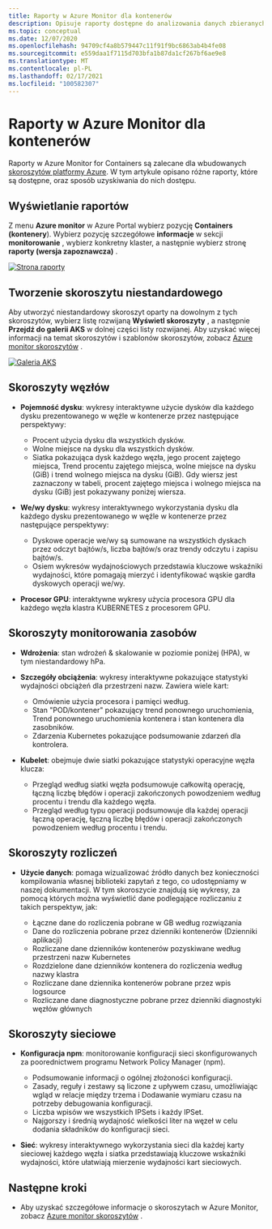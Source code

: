 ```yaml
---
title: Raporty w Azure Monitor dla kontenerów
description: Opisuje raporty dostępne do analizowania danych zbieranych przez Azure Monitor dla kontenerów.
ms.topic: conceptual
ms.date: 12/07/2020
ms.openlocfilehash: 94709cf4a8b579447c11f91f9bc6863ab4b4fe08
ms.sourcegitcommit: e559daa1f7115d703bfa1b87da1cf267bf6ae9e8
ms.translationtype: MT
ms.contentlocale: pl-PL
ms.lasthandoff: 02/17/2021
ms.locfileid: "100582307"
---
```

# <a name="reports-in-azure-monitor-for-containers"></a>Raporty w Azure Monitor dla kontenerów
Raporty w Azure Monitor for Containers są zalecane dla wbudowanych [skoroszytów platformy Azure](../visualize/workbooks-overview.md). W tym artykule opisano różne raporty, które są dostępne, oraz sposób uzyskiwania do nich dostępu.

## <a name="viewing-reports"></a>Wyświetlanie raportów
Z menu **Azure monitor** w Azure Portal wybierz pozycję **Containers (kontenery**). Wybierz pozycję szczegółowe **informacje** w sekcji **monitorowanie** , wybierz konkretny klaster, a następnie wybierz stronę **raporty (wersja zapoznawcza)** . 

[![Strona raporty](media/container-insights-reports/reports-page.png)](media/container-insights-reports/reports-page.png#lightbox)

## <a name="create-a-custom-workbook"></a>Tworzenie skoroszytu niestandardowego
Aby utworzyć niestandardowy skoroszyt oparty na dowolnym z tych skoroszytów, wybierz listę rozwijaną **Wyświetl skoroszyty** , a następnie **Przejdź do galerii AKS** w dolnej części listy rozwijanej. Aby uzyskać więcej informacji na temat skoroszytów i szablonów skoroszytów, zobacz [Azure monitor skoroszytów](../visualize/workbooks-overview.md) .

[![Galeria AKS](media/container-insights-reports/aks-gallery.png)](media/container-insights-reports/aks-gallery.png#lightbox)

## <a name="node-workbooks"></a>Skoroszyty węzłów

- **Pojemność dysku**: wykresy interaktywne użycie dysków dla każdego dysku prezentowanego w węźle w kontenerze przez następujące perspektywy:

    - Procent użycia dysku dla wszystkich dysków.
    - Wolne miejsce na dysku dla wszystkich dysków.
    - Siatka pokazująca dysk każdego węzła, jego procent zajętego miejsca, Trend procentu zajętego miejsca, wolne miejsce na dysku (GiB) i trend wolnego miejsca na dysku (GiB). Gdy wiersz jest zaznaczony w tabeli, procent zajętego miejsca i wolnego miejsca na dysku (GiB) jest pokazywany poniżej wiersza.

- **We/wy dysku**: wykresy interaktywnego wykorzystania dysku dla każdego dysku prezentowanego w węźle w kontenerze przez następujące perspektywy:

    - Dyskowe operacje we/wy są sumowane na wszystkich dyskach przez odczyt bajtów/s, liczba bajtów/s oraz trendy odczytu i zapisu bajtów/s.
    - Osiem wykresów wydajnościowych przedstawia kluczowe wskaźniki wydajności, które pomagają mierzyć i identyfikować wąskie gardła dyskowych operacji we/wy.

- **Procesor GPU**: interaktywne wykresy użycia procesora GPU dla każdego węzła klastra KUBERNETES z procesorem GPU.

## <a name="resource-monitoring-workbooks"></a>Skoroszyty monitorowania zasobów

- **Wdrożenia**: stan wdrożeń & skalowanie w poziomie poniżej (HPA), w tym niestandardowy hPa. 
  
- **Szczegóły obciążenia**: wykresy interaktywne pokazujące statystyki wydajności obciążeń dla przestrzeni nazw. Zawiera wiele kart:

  - Omówienie użycia procesora i pamięci według.
  - Stan "POD/kontener" pokazujący trend ponownego uruchomienia, Trend ponownego uruchomienia kontenera i stan kontenera dla zasobników.
  - Zdarzenia Kubernetes pokazujące podsumowanie zdarzeń dla kontrolera.

- **Kubelet**: obejmuje dwie siatki pokazujące statystyki operacyjne węzła klucza:

    - Przegląd według siatki węzła podsumowuje całkowitą operację, łączną liczbę błędów i operacji zakończonych powodzeniem według procentu i trendu dla każdego węzła.
    - Przegląd według typu operacji podsumowuje dla każdej operacji łączną operację, łączną liczbę błędów i operacji zakończonych powodzeniem według procentu i trendu.
## <a name="billing-workbooks"></a>Skoroszyty rozliczeń

- **Użycie danych**: pomaga wizualizować źródło danych bez konieczności kompilowania własnej biblioteki zapytań z tego, co udostępniamy w naszej dokumentacji. W tym skoroszycie znajdują się wykresy, za pomocą których można wyświetlić dane podlegające rozliczaniu z takich perspektyw, jak:

  - Łączne dane do rozliczenia pobrane w GB według rozwiązania
  - Dane do rozliczenia pobrane przez dzienniki kontenerów (Dzienniki aplikacji)
  - Rozliczane dane dzienników kontenerów pozyskiwane według przestrzeni nazw Kubernetes
  - Rozdzielone dane dzienników kontenera do rozliczenia według nazwy klastra
  - Rozliczane dane dziennika kontenerów pobrane przez wpis logsource
  - Rozliczane dane diagnostyczne pobrane przez dzienniki diagnostyki węzłów głównych

## <a name="networking-workbooks"></a>Skoroszyty sieciowe

- **Konfiguracja npm**: monitorowanie konfiguracji sieci skonfigurowanych za poorednictwem programu Network Policy Manager (npm).

  - Podsumowanie informacji o ogólnej złożoności konfiguracji.
  - Zasady, reguły i zestawy są liczone z upływem czasu, umożliwiając wgląd w relacje między trzema i Dodawanie wymiaru czasu na potrzeby debugowania konfiguracji.
  - Liczba wpisów we wszystkich IPSets i każdy IPSet.
  - Najgorszy i średnią wydajność wielkości liter na węzeł w celu dodania składników do konfiguracji sieci.

- **Sieć**: wykresy interaktywnego wykorzystania sieci dla każdej karty sieciowej każdego węzła i siatka przedstawiają kluczowe wskaźniki wydajności, które ułatwiają mierzenie wydajności kart sieciowych.



## <a name="next-steps"></a>Następne kroki

- Aby uzyskać szczegółowe informacje o skoroszytach w Azure Monitor, zobacz [Azure monitor skoroszytów](../visualize/workbooks-overview.md) .
